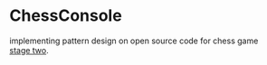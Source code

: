 # ChessConsole
implementing pattern design  on open source code for chess game  
[stage two]([[java-console_chess-master12](https://github.com/sadeem02/ChessConsole/tree/main/java-console_chess-master12)https://github.com/sadeem02/ChessConsole/tree/main/java-console_chess-master12]).
